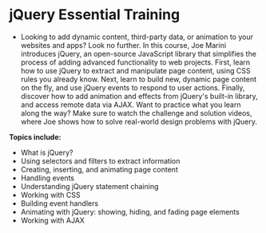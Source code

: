 # jQuery Essential Training
- Looking to add dynamic content, third-party data, or animation to your websites and apps? Look no further. In this course, Joe Marini introduces jQuery, an open-source JavaScript library that simplifies the process of adding advanced functionality to web projects. First, learn how to use jQuery to extract and manipulate page content, using CSS rules you already know. Next, learn to build new, dynamic page content on the fly, and use jQuery events to respond to user actions. Finally, discover how to add animation and effects from jQuery's built-in library, and access remote data via AJAX. Want to practice what you learn along the way? Make sure to watch the challenge and solution videos, where Joe shows how to solve real-world design problems with jQuery.

**Topics include:**
- What is jQuery?
- Using selectors and filters to extract information
- Creating, inserting, and animating page content
- Handling events
- Understanding jQuery statement chaining
- Working with CSS
- Building event handlers
- Animating with jQuery: showing, hiding, and fading page elements
- Working with AJAX